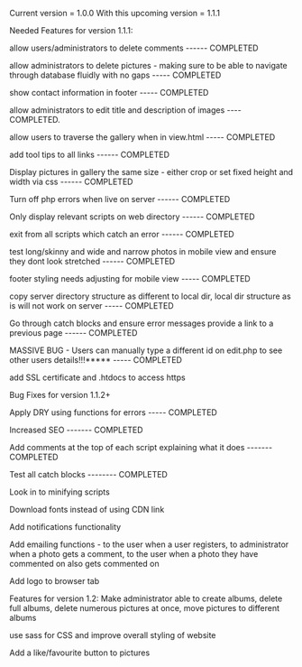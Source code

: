 Current version = 1.0.0
With this upcoming version = 1.1.1




Needed Features for version 1.1.1:

allow users/administrators to delete comments ------ COMPLETED

allow administrators to delete pictures - making sure to be able to navigate through database fluidly with no gaps ----- COMPLETED

show contact information in footer ----- COMPLETED

allow administrators to edit title and description of images ---- COMPLETED.

allow users to traverse the gallery when in view.html ----- COMPLETED

add tool tips to all links ------ COMPLETED

Display pictures in gallery the same size - either crop or set fixed height and width via css ------ COMPLETED

Turn off php errors when live on server ------ COMPLETED

Only display relevant scripts on web directory ------ COMPLETED

exit from all scripts which catch an error ------ COMPLETED

test long/skinny and wide and narrow photos in mobile view and ensure they dont look stretched ------ COMPLETED

footer styling needs adjusting for mobile view ----- COMPLETED

copy server directory structure as different to local dir, local dir structure as is will not work on server ----- COMPLETED

Go through catch blocks and ensure error messages provide a link to a previous page ------ COMPLETED

MASSIVE BUG - Users can manually type a different id on edit.php to see other users details!!!***** ----- COMPLETED

add SSL certificate and .htdocs to access https





Bug Fixes for version 1.1.2+

Apply DRY using functions for errors ----- COMPLETED

Increased SEO ------- COMPLETED

Add comments at the top of each script explaining what it does ------- COMPLETED

Test all catch blocks -------- COMPLETED

Look in to minifying scripts

Download fonts instead of using CDN link

Add notifications functionality

Add emailing functions - to the user when a user registers, to administrator when a photo gets a comment, to the user when a photo they have commented on also gets commented on

Add logo to browser tab






Features for version 1.2:
Make administrator able to create albums, delete full albums, delete numerous pictures at once, move pictures to different albums

use sass for CSS and improve overall styling of website

Add a like/favourite button to pictures


